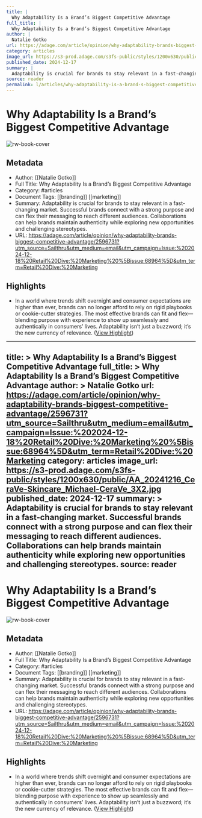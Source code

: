 ```yaml
---
title: |
  Why Adaptability Is a Brand’s Biggest Competitive Advantage
full_title: |
  Why Adaptability Is a Brand’s Biggest Competitive Advantage
author: |
  Natalie Gotko
url: https://adage.com/article/opinion/why-adaptability-brands-biggest-competitive-advantage/2596731?utm_source=Sailthru&utm_medium=email&utm_campaign=Issue:%202024-12-18%20Retail%20Dive:%20Marketing%20%5Bissue:68964%5D&utm_term=Retail%20Dive:%20Marketing
category: articles
image_url: https://s3-prod.adage.com/s3fs-public/styles/1200x630/public/AA_20241216_CeraVe-Skincare_Michael-CeraVe_3X2.jpg
published_date: 2024-12-17
summary: |
  Adaptability is crucial for brands to stay relevant in a fast-changing market. Successful brands connect with a strong purpose and can flex their messaging to reach different audiences. Collaborations can help brands maintain authenticity while exploring new opportunities and challenging stereotypes.
source: reader
permalink: l/articles/why-adaptability-is-a-brand-s-biggest-competitive-advantage
---
```

# Why Adaptability Is a Brand’s Biggest Competitive Advantage

![rw-book-cover](https://s3-prod.adage.com/s3fs-public/styles/1200x630/public/AA_20241216_CeraVe-Skincare_Michael-CeraVe_3X2.jpg)

## Metadata
- Author: [[Natalie Gotko]]
- Full Title: Why Adaptability Is a Brand’s Biggest Competitive Advantage
- Category: #articles
- Document Tags: [[branding]] [[marketing]] 
- Summary: Adaptability is crucial for brands to stay relevant in a fast-changing market. Successful brands connect with a strong purpose and can flex their messaging to reach different audiences. Collaborations can help brands maintain authenticity while exploring new opportunities and challenging stereotypes.
- URL: https://adage.com/article/opinion/why-adaptability-brands-biggest-competitive-advantage/2596731?utm_source=Sailthru&utm_medium=email&utm_campaign=Issue:%202024-12-18%20Retail%20Dive:%20Marketing%20%5Bissue:68964%5D&utm_term=Retail%20Dive:%20Marketing

## Highlights
- In a world where trends shift overnight and consumer expectations are higher than ever, brands can no longer afford to rely on rigid playbooks or cookie-cutter strategies. The most effective brands can fit and flex—blending purpose with experience to show up seamlessly and authentically in consumers’ lives. Adaptability isn’t just a buzzword; it’s the new currency of relevance. ([View Highlight](https://read.readwise.io/read/01jfsrf722vxqpmc8s281m5xqx))


---
title: >
  Why Adaptability Is a Brand’s Biggest Competitive Advantage
full_title: >
  Why Adaptability Is a Brand’s Biggest Competitive Advantage
author: >
  Natalie Gotko
url: https://adage.com/article/opinion/why-adaptability-brands-biggest-competitive-advantage/2596731?utm_source=Sailthru&utm_medium=email&utm_campaign=Issue:%202024-12-18%20Retail%20Dive:%20Marketing%20%5Bissue:68964%5D&utm_term=Retail%20Dive:%20Marketing
category: articles
image_url: https://s3-prod.adage.com/s3fs-public/styles/1200x630/public/AA_20241216_CeraVe-Skincare_Michael-CeraVe_3X2.jpg
published_date: 2024-12-17
summary: >
  Adaptability is crucial for brands to stay relevant in a fast-changing market. Successful brands connect with a strong purpose and can flex their messaging to reach different audiences. Collaborations can help brands maintain authenticity while exploring new opportunities and challenging stereotypes.
source: reader
---
# Why Adaptability Is a Brand’s Biggest Competitive Advantage

![rw-book-cover](https://s3-prod.adage.com/s3fs-public/styles/1200x630/public/AA_20241216_CeraVe-Skincare_Michael-CeraVe_3X2.jpg)

## Metadata
- Author: [[Natalie Gotko]]
- Full Title: Why Adaptability Is a Brand’s Biggest Competitive Advantage
- Category: #articles
- Document Tags: [[branding]] [[marketing]] 
- Summary: Adaptability is crucial for brands to stay relevant in a fast-changing market. Successful brands connect with a strong purpose and can flex their messaging to reach different audiences. Collaborations can help brands maintain authenticity while exploring new opportunities and challenging stereotypes.
- URL: https://adage.com/article/opinion/why-adaptability-brands-biggest-competitive-advantage/2596731?utm_source=Sailthru&utm_medium=email&utm_campaign=Issue:%202024-12-18%20Retail%20Dive:%20Marketing%20%5Bissue:68964%5D&utm_term=Retail%20Dive:%20Marketing

## Highlights
- In a world where trends shift overnight and consumer expectations are higher than ever, brands can no longer afford to rely on rigid playbooks or cookie-cutter strategies. The most effective brands can fit and flex—blending purpose with experience to show up seamlessly and authentically in consumers’ lives. Adaptability isn’t just a buzzword; it’s the new currency of relevance. ([View Highlight](https://read.readwise.io/read/01jfsrf722vxqpmc8s281m5xqx))


